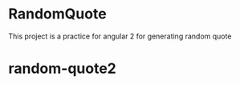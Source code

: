 # RandomQuote
This project is a practice for angular 2 for generating random quote 


# random-quote2

